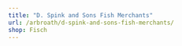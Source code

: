 ```yaml
---
title: "D. Spink and Sons Fish Merchants"
url: /arbroath/d-spink-and-sons-fish-merchants/
shop: Fisch
---
```


